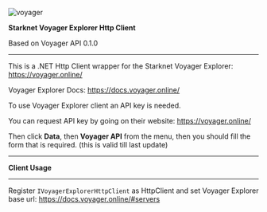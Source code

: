 ![voyager](https://github.com/DimSoftwareWorks/Starknet.Voyager/assets/26678419/51dd5d43-a8b7-4e2a-b219-c039a5be982a)

**Starknet Voyager Explorer Http Client**

Based on Voyager API 0.1.0

<hr />

This is a .NET Http Client wrapper for the Starknet Voyager Explorer: https://voyager.online/

Voyager Explorer Docs: https://docs.voyager.online/

To use Voyager Explorer client an API key is needed.

You can request API key by going on their website: https://voyager.online/

Then click **Data**, then **Voyager API** from the menu, then you should fill the form that is required. (this is valid till last update)

<hr />

**Client Usage**

<hr />

Register <code>IVoyagerExplorerHttpClient</code> as HttpClient and set Voyager Explorer base url: https://docs.voyager.online/#servers
